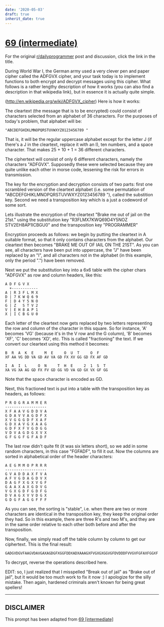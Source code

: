 ```yaml
---
date: '2020-05-03'
draft: true
inherit_date: true
---
```


# [69 (intermediate)](https://www.reddit.com/r/dailyprogrammer/comments/vmbnb/6262012_challenge_69_intermediate/)

For the original [r/dailyprogrammer](https://www.reddit.com/r/dailyprogrammer/) post and discussion, click the link in the title.

During World War I, the German army used a very clever pen and paper cipher called the ADFGVX cipher, and your task today is to implement functions to both encrypt and decrypt messages using this cipher. What follows is a rather lengthy description of how it works (you can also find a description in that wikipedia link), but in essence it is actually quite simple. 

(http://en.wikipedia.org/wiki/ADFGVX_cipher)
Here is how it works:

The cleartext (the message that is to be encrypted) could consist of characters selected from an alphabet of 36 characters. For the purposes of today's problem, that alphabet will be: 


```
"ABCDEFGHIKLMNOPQRSTUVWXYZ0123456789 "
```
That is, it will be the regular uppercase alphabet except for the letter J (if there's a J in the cleartext, replace it with an I), ten numbers, and a space character. That makes 25 + 10 + 1 = 36 different characters.

The ciphertext will consist of only 6 different characters, namely the characters "ADFGVX". Supposedly these were selected because they are quite unlike each other in morse code, lessening the risk for errors in transmission.

The key for the encryption and decryption consists of two parts: first one scrambled version of the cleartext alphabet (i.e. some permutation of "ABCDEFGHIKLMNOPQRSTUVWXYZ0123456789 "), called the substition key. Second we need a transposition key which is a just a codeword of some sort.

Lets illustrate the encryption of the cleartext "Brake me out of jail on the 21st." using the substitution key "R3FLMX7KWQ69D4Y5NOZ STV2EH8AP1ICBGU0" and the transposition key "PROGRAMMER"

Encryption proceeds as follows: we begin by putting the cleartext in A suitable format, so that it only contains characters from the alphabet. Our cleartext then becomes "BRAKE ME OUT OF IAIL ON THE 21ST". As you can see, all characters have been put into uppercase, the "J" have been replaced by an "I", and all characters not in the alphabet (in this example, only the period ".") have been removed.

Next we put the substitution key into a 6x6 table with the cipher chars "ADFGVX" as row and column headers, like this:


```
A D F G V X
  +------------
A | R 3 F L M X
D | 7 K W Q 6 9
F | D 4 Y 5 N O
G | Z   S T V 2 
V | E H 8 A P 1
X | I C B G U 0
```
Each letter of the cleartext now gets replaced by two letters representing the row and column of the character in this square. So for instance, 'A' becomes 'VG' (because it's in the V row and the G column), 'B' becomes 'XF', 'C' becomes 'XD', etc. This is called "fractioning" the text. If we convert our cleartext using this method it becomes:


```
B  R  A  K  E     M  E     O  U  T     O  F    
XF AA VG DD VA GD AV VA GD FX XV GG GD FX AF GD 

I  A  I  L     O  N     T  H  E     2  1  S  T
XA VG XA AG GD FX FV GD GG VD VA GD GX VX GF GG
```
Note that the space character is encoded as GD. 

Next, this fractioned text is put into a table with the transposition key as headers, as follows:


```
P R O G R A M M E R
-------------------
X F A A V G D D V A 
G D A V V A G D F X 
X V G G G D F X A F 
G D X A V G X A A G 
G D F X F V G D G G 
V D V A G D G X V X 
G F G G F G F A D F
```
The last row didn't quite fit (it was six letters short), so we add in some random characters, in this case "FGFADF", to fill it out. Now the columns are sorted in alphabetical order of the header characters:


```
A E G M M O P R R R
-------------------
G V A D D A X F V A
A F V G D A G D V X
D A G F X G X V G F
G A A X A X G D V G
V G X G D F G D F G
D V A G X V V D G X
G D G F A G G F F F
```
As you can see, the sorting is "stable", i.e. when there are two or more characters are identical in the transposition key, they keep the original order they had. So in this example, there are three R's and two M's, and they are in the same order relative to each other both before and after the transposition. 

Now, finally, we simply read off the table column by column to get our ciphertext. This is the final result: 


```
GADGVDGVFAAGVDAVGAXAGDGFXGGFDDXADXAAAGXFVGXGXGGVGFDVDDDFVVGVFGFAXFGGXF
```
To decrypt, reverse the operations described here.

EDIT: so, I just realized that I misspelled "Break out of jail" as "Brake out of jail", but it would be too much work to fix it now :) I apologize for the silly mistake. Then again, hardened criminals aren't known for being great spellers!


----
## **DISCLAIMER**
This prompt has been adapted from [69 [intermediate]](https://www.reddit.com/r/dailyprogrammer/comments/vmbnb/6262012_challenge_69_intermediate/
)
